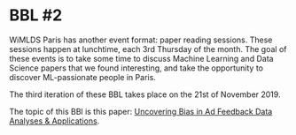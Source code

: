 # BBL #2

WiMLDS Paris has another event format: paper reading sessions. These sessions happen at lunchtime, each 3rd Thursday of the month. The goal of these events is to take some time to discuss Machine Learning and Data Science papers that we found interesting, and take the opportunity to discover ML-passionate people in Paris.

The third iteration of these BBL takes place on the 21st of November 2019. 

The topic of this BBl is this paper: [Uncovering Bias in Ad Feedback Data Analyses & Applications](https://labtomarket.files.wordpress.com/2019/03/adfeedback.pdf).
